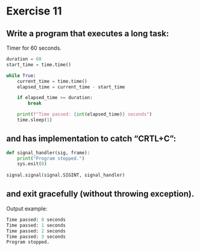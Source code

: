 # Exercise 11
## Write a program that executes a long task:
Timer for 60 seconds.
```python
duration = 60
start_time = time.time()

while True:
    current_time = time.time()
    elapsed_time = current_time - start_time

    if elapsed_time >= duration:
        break

    print(f"Time passed: {int(elapsed_time)} seconds")
    time.sleep(1)
```
## and has implementation to catch “CRTL+C”:
```python
def signal_handler(sig, frame):
    print("Program stopped.")
    sys.exit(0)
    
signal.signal(signal.SIGINT, signal_handler)
```
## and exit gracefully (without throwing exception).
Output example:
```python
Time passed: 0 seconds
Time passed: 1 seconds
Time passed: 2 seconds
Time passed: 3 seconds
Program stopped.
```